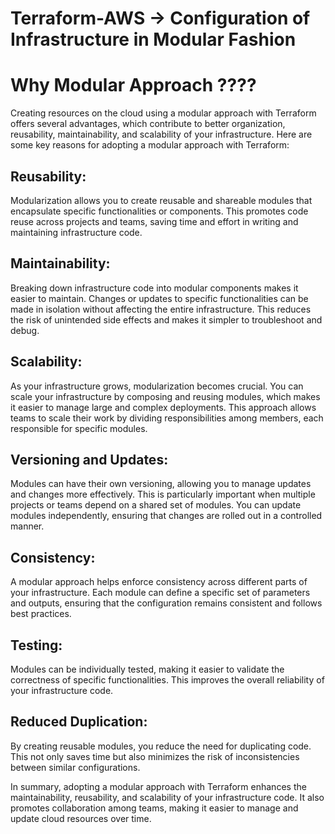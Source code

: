 # Terraform-AWS   -> Configuration of Infrastructure in Modular Fashion


# Why  Modular Approach ????

Creating resources on the cloud using a modular approach with Terraform offers several advantages, which contribute to better organization, reusability, maintainability, and scalability of your infrastructure. Here are some key reasons for adopting a modular approach with Terraform:

## Reusability: 
Modularization allows you to create reusable and shareable modules that encapsulate specific functionalities or components. This promotes code reuse across projects and teams, saving time and effort in writing and maintaining infrastructure code.


## Maintainability: 
Breaking down infrastructure code into modular components makes it easier to maintain. Changes or updates to specific functionalities can be made in isolation without affecting the entire infrastructure. This reduces the risk of unintended side effects and makes it simpler to troubleshoot and debug.

## Scalability: 
As your infrastructure grows, modularization becomes crucial. You can scale your infrastructure by composing and reusing modules, which makes it easier to manage large and complex deployments. This approach allows teams to scale their work by dividing responsibilities among members, each responsible for specific modules.

## Versioning and Updates: 
Modules can have their own versioning, allowing you to manage updates and changes more effectively. This is particularly important when multiple projects or teams depend on a shared set of modules. You can update modules independently, ensuring that changes are rolled out in a controlled manner.

## Consistency: 
A modular approach helps enforce consistency across different parts of your infrastructure. Each module can define a specific set of parameters and outputs, ensuring that the configuration remains consistent and follows best practices.


## Testing: 
Modules can be individually tested, making it easier to validate the correctness of specific functionalities. This improves the overall reliability of your infrastructure code.

## Reduced Duplication: 
By creating reusable modules, you reduce the need for duplicating code. This not only saves time but also minimizes the risk of inconsistencies between similar configurations.

In summary, adopting a modular approach with Terraform enhances the maintainability, reusability, and scalability of your infrastructure code. It also promotes collaboration among teams, making it easier to manage and update cloud resources over time.
